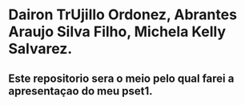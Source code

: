 # Dairon TrUjillo Ordonez,  Abrantes Araujo Silva Filho, Michela Kelly Salvarez.
## Este repositorio sera o meio pelo qual farei a apresentaçao do meu pset1.

